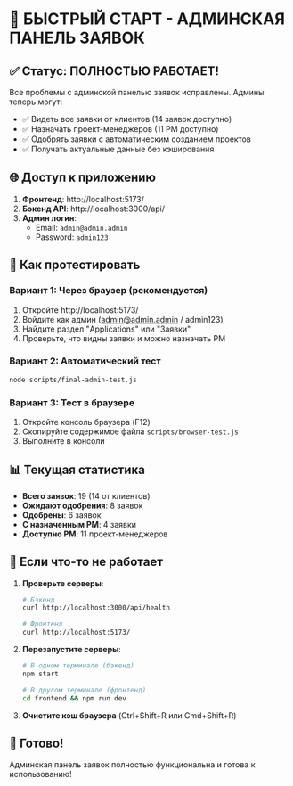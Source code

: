 # 🚀 БЫСТРЫЙ СТАРТ - АДМИНСКАЯ ПАНЕЛЬ ЗАЯВОК

## ✅ Статус: ПОЛНОСТЬЮ РАБОТАЕТ!

Все проблемы с админской панелью заявок исправлены. Админы теперь могут:
- ✅ Видеть все заявки от клиентов (14 заявок доступно)
- ✅ Назначать проект-менеджеров (11 PM доступно)
- ✅ Одобрять заявки с автоматическим созданием проектов
- ✅ Получать актуальные данные без кэширования

## 🌐 Доступ к приложению

1. **Фронтенд**: http://localhost:5173/
2. **Бэкенд API**: http://localhost:3000/api/
3. **Админ логин**: 
   - Email: `admin@admin.admin`
   - Password: `admin123`

## 🎯 Как протестировать

### Вариант 1: Через браузер (рекомендуется)
1. Откройте http://localhost:5173/
2. Войдите как админ (admin@admin.admin / admin123)
3. Найдите раздел "Applications" или "Заявки"
4. Проверьте, что видны заявки и можно назначать PM

### Вариант 2: Автоматический тест
```bash
node scripts/final-admin-test.js
```

### Вариант 3: Тест в браузере
1. Откройте консоль браузера (F12)
2. Скопируйте содержимое файла `scripts/browser-test.js`
3. Выполните в консоли

## 📊 Текущая статистика

- **Всего заявок**: 19 (14 от клиентов)
- **Ожидают одобрения**: 8 заявок
- **Одобрены**: 6 заявок
- **С назначенным PM**: 4 заявки
- **Доступно PM**: 11 проект-менеджеров

## 🔧 Если что-то не работает

1. **Проверьте серверы**:
   ```bash
   # Бэкенд
   curl http://localhost:3000/api/health
   
   # Фронтенд  
   curl http://localhost:5173/
   ```

2. **Перезапустите серверы**:
   ```bash
   # В одном терминале (бэкенд)
   npm start
   
   # В другом терминале (фронтенд)
   cd frontend && npm run dev
   ```

3. **Очистите кэш браузера** (Ctrl+Shift+R или Cmd+Shift+R)

## 🎉 Готово!

Админская панель заявок полностью функциональна и готова к использованию! 